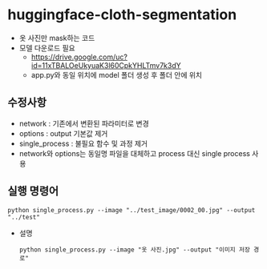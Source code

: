 # huggingface-cloth-segmentation
- 옷 사진만 mask하는 코드
- 모델 다운로드 필요
  - https://drive.google.com/uc?id=11xTBALOeUkyuaK3l60CpkYHLTmv7k3dY
  - app.py와 동일 위치에 model 폴더 생성 후 폴더 안에 위치
    
## 수정사항
- network : 기존에서 변환된 파라미터로 변경
- options : output 기본값 제거
- single_process : 불필요 함수 및 과정 제거
- network와 options는 동일명 파일을 대체하고 process 대신 single process 사용

## 실행 명령어
```
python single_process.py --image "../test_image/0002_00.jpg" --output "../test"
```

- 설명
  ~~~
  python single_process.py --image "옷 사진.jpg" --output "이미지 저장 경로"
  ~~~
